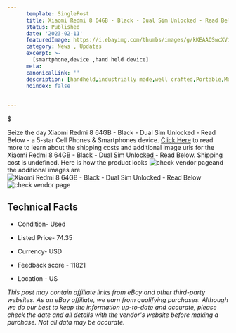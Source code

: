 ```yaml
---
      template: SinglePost
      title: Xiaomi Redmi 8 64GB - Black - Dual Sim Unlocked - Read Below
      status: Published
      date: '2023-02-11'
      featuredImage: https://i.ebayimg.com/thumbs/images/g/kKEAAOSwcXVivbWW/s-l225.jpg
      category: News , Updates
      excerpt: >-
        [smartphone,device ,hand held device]
      meta:
      canonicalLink: ''
      description: [handheld,industrially made,well crafted,Portable,Mobile,Compact,Convenient,Lightweight,Maneuverable,Man-portable,Miniature,Carriable,Hand-held,Light,Holdable,Transportable,Mobile device,Pocket-sized,On-the-go,Wireless,Cordless,Compact size,Convenient size, smartphone,device ,hand held device]
      noindex: false
      
        
---
```

$

Seize the day Xiaomi Redmi 8 64GB - Black - Dual Sim Unlocked - Read Below - a 5-star Cell Phones & Smartphones device. [Click Here](https://www.ebay.com/itm/144924542592?hash=item21be2d0680%3Ag%3AkKEAAOSwcXVivbWW&mkevt=1&mkcid=1&mkrid=711-53200-19255-0&campid=%253CePNCampaignId%253E&customid=%253CreferenceId%253E&toolid=10049) to read more to learn about the shipping costs and additional image urls for the Xiaomi Redmi 8 64GB - Black - Dual Sim Unlocked - Read Below. Shipping cost is undefined. Here is how the product looks ![check vendor page](https://i.ebayimg.com/thumbs/images/g/kKEAAOSwcXVivbWW/s-l225.jpg)and the additional images are![Xiaomi Redmi 8 64GB - Black - Dual Sim Unlocked - Read Below](https://i.ebayimg.com/images/g/kKEAAOSwcXVivbWW/s-l1200.jpg)![check vendor page](https://origin-galleryplus.ebayimg.com/ws/web/144924542592_2_0_1/225x225.jpg,https://origin-galleryplus.ebayimg.com/ws/web/144924542592_3_0_1/225x225.jpg,https://origin-galleryplus.ebayimg.com/ws/web/144924542592_4_0_1/225x225.jpg,https://origin-galleryplus.ebayimg.com/ws/web/144924542592_5_0_1/225x225.jpg,https://origin-galleryplus.ebayimg.com/ws/web/144924542592_6_0_1/225x225.jpg,https://origin-galleryplus.ebayimg.com/ws/web/144924542592_7_0_1/225x225.jpg,https://origin-galleryplus.ebayimg.com/ws/web/144924542592_8_0_1/225x225.jpg,https://origin-galleryplus.ebayimg.com/ws/web/144924542592_9_0_1/225x225.jpg)



 ## Technical Facts 



     
      

 - Condition- Used 


      

 - Listed Price- 74.35 


      

 - Currency- USD 


      

 - Feedback score - 11821 


      

 - Location - US 


      
      

 *_This post may contain affiliate links from eBay and other third-party websites. As an eBay affiliate, we earn from qualifying purchases. Although we do our best to keep the information up-to-date and accurate, please check the date and all details with the vendor's website before making a purchase. Not all data may be accurate._*






